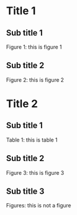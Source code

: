 

# Title 1
## Sub title 1
Figure 1: this is figure 1
## Sub title 2
Figure 2: this is figure 2
# Title 2
## Sub title 1
Table 1: this is table 1
## Sub title 2
Figure 3: this is figure 3
## Sub title 3
Figures: this is not a figure 

